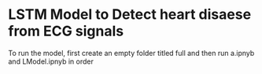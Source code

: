 # LSTM Model to Detect heart disaese from ECG signals

To run the model, first create an empty folder titled full and then run a.ipnyb and LModel.ipnyb in order

